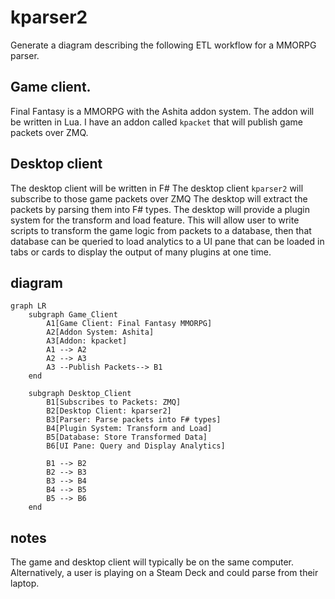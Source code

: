 # kparser2
Generate a diagram describing the following ETL workflow for a MMORPG parser. 

## Game client.
Final Fantasy is a MMORPG with the Ashita addon system.
The addon will be written in Lua.
I have an addon called `kpacket` that will publish game packets over ZMQ.

## Desktop client
The desktop client will be written in F#
The desktop client `kparser2` will subscribe to those game packets over ZMQ
The desktop will extract the packets by parsing them into F# types.
The desktop will provide a plugin system for the transform and load feature. This will allow user to write scripts to transform the game logic from packets to a database, then that database can be queried to load analytics to a UI pane that can be loaded in tabs or cards to display the output of many plugins at one time.

## diagram
```mermaid
graph LR
    subgraph Game_Client
        A1[Game Client: Final Fantasy MMORPG]
        A2[Addon System: Ashita]
        A3[Addon: kpacket]
        A1 --> A2
        A2 --> A3
        A3 --Publish Packets--> B1
    end

    subgraph Desktop_Client
        B1[Subscribes to Packets: ZMQ]
        B2[Desktop Client: kparser2]
        B3[Parser: Parse packets into F# types]
        B4[Plugin System: Transform and Load]
        B5[Database: Store Transformed Data]
        B6[UI Pane: Query and Display Analytics]

        B1 --> B2
        B2 --> B3
        B3 --> B4
        B4 --> B5
        B5 --> B6
    end
```

## notes
The game and desktop client will typically be on the same computer. Alternatively, a user is playing on a Steam Deck and could parse from their laptop.
